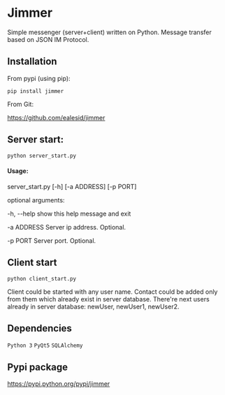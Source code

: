 # Jimmer

Simple messenger (server+client) written on Python. Message transfer based on JSON IM Protocol.

## Installation
From pypi (using pip):

    pip install jimmer

From Git:

https://github.com/ealesid/jimmer

## Server start:

    python server_start.py

#### Usage:
server_start.py [-h] [-a ADDRESS] [-p PORT]

optional arguments:

-h, --help  show this help message and exit

-a ADDRESS  Server ip address. Optional.

-p PORT     Server port. Optional.


## Client start

    python client_start.py

Client could be started with any user name.
Contact could be added only from them which already exist in server database.
There're next users already in server database: newUser, newUser1, newUser2.

## Dependencies

``Python 3`` ``PyQt5`` ``SQLAlchemy``

## Pypi package

https://pypi.python.org/pypi/jimmer
